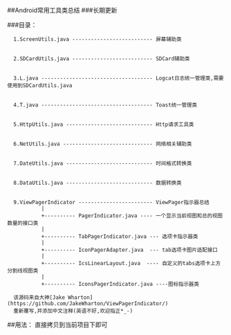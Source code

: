 
##Android常用工具类总结
###长期更新



         
###目录：
   
      1.ScreenUtils.java -------------------------- 屏幕辅助类 

       
      2.SDCardUtils.java -------------------------- SDCard辅助类
      

      3.L.java ------------------------------------ Logcat日志统一管理类,需要使用到SDCardUtils.java
      

      4.T.java ------------------------------------ Toast统一管理类

    
      5.HttpUtils.java ---------------------------- Http请求工具类


      6.NetUtils.java ----------------------------- 网络相关辅助类

     
      7.DateUtils.java ---------------------------- 时间格式转换类
      
      
      8.DataUtils.java ---------------------------- 数据转换类


      9.ViewPagerIndicator ------------------------ ViewPager指示器总结
	           | 
	           +---------- PagerIndicator.java ---- 一个显示当前视图和总的视图数量的接口类   
	           |   
               +---------- TabPagerIndicator.java --- 选项卡指示器类    
               |
               +---------- IconPagerAdapter.java  --- tab选项卡图片适配接口 
               |
               +---------- IcsLinearLayout.java  ---- 自定义的tabs选项卡上方分割线视图类  
               |
               +---------- IconsPagerIndicator.java ----图标指示器类                
    
      该源码来自大神[Jake Wharton](https://github.com/JakeWharton/ViewPagerIndicator/)
      重新覆写,并添加中文注释(英语不好,欢迎指正*_-)








##用法：
    直接拷贝到当前项目下即可